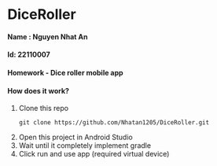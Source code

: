 # DiceRoller
#### Name : Nguyen Nhat An
#### Id: 22110007
#### Homework - Dice roller mobile app

#### How does it work?
1. Clone this repo
   ```
   git clone https://github.com/Nhatan1205/DiceRoller.git
   ```
2. Open this project in Android Studio
3. Wait until it completely implement gradle
4. Click run and use app (required virtual device)
